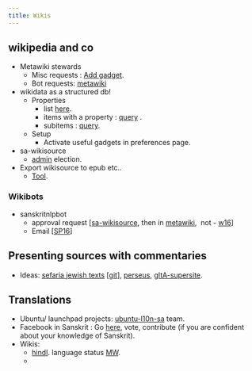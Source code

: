 ```yaml
---
title: Wikis
---
```

## wikipedia and co

- Metawiki stewards
    - Misc requests : [Add gadget](https://meta.wikimedia.org/wiki/Steward_requests/Miscellaneous#Sanskrit_Wikisource_does_not_have_epub_and_mobi_download_links:_Add_gadget).
    - Bot requests: [metawiki](https://meta.wikimedia.org/wiki/Steward_requests/Bot_status#Bot_status_requests)
- wikidata as a structured db!
    - Properties
        - list [here](https://tools.wmflabs.org/hay/propbrowse/).
        - items with a property : [query](http://tinyurl.com/y9jyzcee) .
        - subitems : [query](http://tinyurl.com/y9fes4xh).
    - Setup
        - Activate useful gadgets in preferences page.
- sa-wikisource
    - [admin](https://sa.wikisource.org/wiki/Wikisource%E0%A4%B8%E0%A4%AE%E0%A5%8D%E0%A4%AD%E0%A4%BE%E0%A4%B7%E0%A4%A3%E0%A4%AE%E0%A5%8D:%E0%A4%AA%E0%A5%8D%E0%A4%B0%E0%A4%B6%E0%A4%BE%E0%A4%B8%E0%A4%A8%E0%A4%BE%E0%A4%A7%E0%A4%BF%E0%A4%95%E0%A4%BE%E0%A4%B0%E0%A5%80#.E0.A4.AA.E0.A5.8D.E0.A4.B0.E0.A4.AC.E0.A4.A8.E0.A5.8D.E0.A4.A7.E0.A4.95.E0.A4.BE.E0.A4.A7.E0.A4.BF.E0.A4.95.E0.A4.BE.E0.A4.B0.E0.A4.BE.E0.A4.AF_.E0.A4.86.E0.A4.B5.E0.A5.87.E0.A4.A6.E0.A4.A8.E0.A4.AE.E0.A5.8D) election.
- Export wikisource to epub etc..
    - [Tool](https://tools.wmflabs.org/wsexport/tool/book.php).

### Wikibots

- sanskritnlpbot
    - approval request \[[sa-wikisource](https://sa.wikisource.org/wiki/Wikisource:%E0%A4%B8%E0%A4%AE%E0%A5%81%E0%A4%A6%E0%A4%BE%E0%A4%AF%E0%A4%A6%E0%A5%8D%E0%A4%B5%E0%A4%BE%E0%A4%B0%E0%A4%AE%E0%A5%8D#sanskritnlpbot), then in [metawiki](https://meta.wikimedia.org/wiki/Steward_requests/Bot_status#Bot_status_requests),  not - [w16](https://en.wikipedia.org/wiki/Wikipedia:Bots/Requests_for_approval/sanskritnlpbot)\]
    - Email \[[SP16](https://groups.google.com/forum/#!topic/sanskrit-programmers/M0dRNiw8YOs)\]

## Presenting sources with commentaries

- Ideas: [sefaria jewish texts](http://www.sefaria.org/) \[[git](https://github.com/Sefaria/Sefaria-Project)\], [perseus](http://www.perseus.tufts.edu/hopper/text?doc=Perseus:text:1999.02.0055), [gItA-supersite](https://www.gitasupersite.iitk.ac.in/srimad?language=dv&field_chapter_value=9&field_nsutra_value=32).  
    

## Translations

- Ubuntu/ launchpad projects: [ubuntu-l10n-sa](https://launchpad.net/~ubuntu-l10n-sa) team.
- Facebook in Sanskrit : Go [here](https://www.facebook.com/?q=%E0%A4%B8%E0%A4%A6%E0%A5%83%E0%A4%B6&sk=trans_search&sf=1&view=trans), vote, contribute (if you are confident about your knowledge of Sanskrit).
- Wikis:
    - [hindI](https://translatewiki.net/w/i.php?title=Special:Translate&language=hi&group=core&filter=%21translated&action=translate). language status [MW](https://meta.wikimedia.org/wiki/Language_committee/Status/ws/hi).
    -